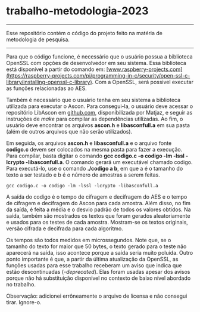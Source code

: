 # trabalho-metodologia-2023

--------

Esse repositório contém o código do projeto feito na matéria de metodologia de pesquisa.

--------

  Para que o código funcione, é necessário que o usuário possua a biblioteca OpenSSL com opções de desenvolvedor em seu sistema. Essa biblioteca está disponível a partir do comando em: [www.raspberry-projects.com](https://raspberry-projects.com/pi/programming-in-c/security/open-ssl-c-library/installing-openssl-c-library). Com a OpenSSL, será possivel executar as funções relacionadas ao AES.
  
  Também é necessário que o usuário tenha em seu sistema a biblioteca utilizada para executar o Ascon. Para consegui-la, o usuário deve acessar o repositório LibAscon em [github.com](https://github.com/TheMatjaz/LibAscon), disponibilizada por Matjaz, e seguir as instruções de *make* para compilar as dependências utilizadas. Ao fim, o usuário deve encontrar os arquivos **ascon.h** e **libasconfull.a** em sua pasta (além de outros arquivos que não serão utilizados).
  
  Em seguida, os arquivos **ascon.h** e **libasconfull.a** e o arquivo fonte **codigo.c** devem ser colocados na mesma pasta para fazer a execução. Para compilar, basta digitar o comando **gcc codigo.c -o codigo -lm -lssl -lcrypto -libasconfull.a**. O comando gerará um executável chamado codigo. Para executá-lo, use o comando **./codigo a b**, em que a é o tamanho do texto a ser testado e b é o número de amostras a serem feitas.

```
gcc codigo.c -o codigo -lm -lssl -lcrypto -libasconfull.a
```
  
  A saída do codigo é o tempo de cifragem e decifragem do AES e o tempo de cifragem e decifragem do Ascon para cada amostra. Além disso, no fim da saída, é feita a média e o desvio padrão de todos os valores obtidos. Na saída, também são mostrados os textos que foram gerados aleatoriamente e usados para os testes de cada amostra. Mostram-se os textos originais, versão cifrada e decifrada para cada algoritmo. 
  
  Os tempos são todos medidos em microssegundos. Note que, se o tamanho do texto for maior que 50 bytes, o texto gerado para o teste não aparecerá na saída, isso acontece porque a saída seria muito poluída. Outro ponto importante é que, a partir da última atualização da OpenSSL, as funções usadas para esse trabalho receberam um aviso que indica que estão descontinuadas (*-deprecated*). Elas foram usadas apesar dos avisos porque não há substituição disponível no contexto de baixo nível abordado no trabalho.

Observação: adicionei errôneamente o arquivo de licensa e não consegui tirar. Ignore-o.
